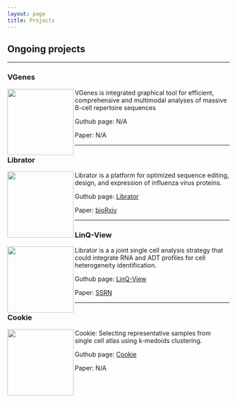 ```yaml
---
layout: page
title: Projects
---
```


## Ongoing projects

---

### VGenes

<img align="left" src="../../img/vgenes.png" height="150px">

 VGenes is integrated graphical tool for efficient, comprehensive and multimodal analyses of massive B-cell repertoire sequences 

 Guthub page: N/A

 Paper:  N/A

---

### Librator

<img  align="left" src="../../img/librator.png" height="150px">

 Librator is a platform for optimized sequence editing, design, and expression of influenza virus proteins. 

 Guthub page: [Librator](https://wilsonimmunologylab.github.io/Librator/)

 Paper:  [bioRxiv](https://www.biorxiv.org/content/10.1101/2021.04.29.441999v1)

---

### LinQ-View

<img align="left" src="../../img/linklogo.png" height="150px">

 Librator is a a joint single cell analysis strategy that could integrate RNA and ADT profiles for cell heterogeneity identification.

 Guthub page: [LinQ-View](https://github.com/WilsonImmunologyLab/LinQView)

 Paper:  [SSRN](https://papers.ssrn.com/sol3/papers.cfm?abstract_id=3797273)

---

### Cookie

<img align="left" src="../../img/workflow.png" height="150px">

 Cookie: Selecting representative samples from single cell atlas using k-medoids clustering.

 Guthub page: [Cookie](https://wilsonimmunologylab.github.io/Cookie/)

 Paper:  N/A